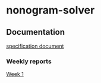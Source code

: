 # nonogram-solver

## Documentation
[specification document](/documentation/spec.md)

### Weekly reports
[Week 1](/documentation/week-1.md)
